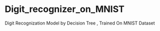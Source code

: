 # Digit_recognizer_on_MNIST
Digit Recognization Model by Decision Tree  , Trained On MNIST Dataset 
